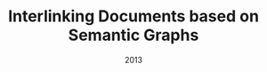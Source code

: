 ---
title: "Interlinking Documents based on Semantic Graphs"
collection: publications
permalink: /publication/2013-DBLP:conf_kes_NunesKFDCM13
date: 2013
venue: '17th International Conference in Knowledge Based and Intelligent Information and Engineering Systems, {KES} 2013, Kitakyushu, Japan, 9-11 September 2013'
---